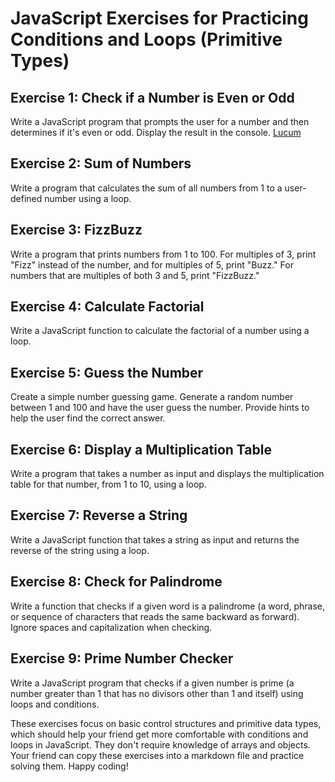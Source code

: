 # JavaScript Exercises for Practicing Conditions and Loops (Primitive Types)

## Exercise 1: Check if a Number is Even or Odd
Write a JavaScript program that prompts the user for a number and then determines if it's even or odd. Display the result in the console.
[Lucum](https://github.com/RomaSarkisyan/homework1/blob/master/homework2.js)
## Exercise 2: Sum of Numbers
Write a program that calculates the sum of all numbers from 1 to a user-defined number using a loop.

## Exercise 3: FizzBuzz
Write a program that prints numbers from 1 to 100. For multiples of 3, print "Fizz" instead of the number, and for multiples of 5, print "Buzz." For numbers that are multiples of both 3 and 5, print "FizzBuzz."

## Exercise 4: Calculate Factorial
Write a JavaScript function to calculate the factorial of a number using a loop.

## Exercise 5: Guess the Number
Create a simple number guessing game. Generate a random number between 1 and 100 and have the user guess the number. Provide hints to help the user find the correct answer.

## Exercise 6: Display a Multiplication Table
Write a program that takes a number as input and displays the multiplication table for that number, from 1 to 10, using a loop.

## Exercise 7: Reverse a String
Write a JavaScript function that takes a string as input and returns the reverse of the string using a loop.

## Exercise 8: Check for Palindrome
Write a function that checks if a given word is a palindrome (a word, phrase, or sequence of characters that reads the same backward as forward). Ignore spaces and capitalization when checking.

## Exercise 9: Prime Number Checker
Write a JavaScript program that checks if a given number is prime (a number greater than 1 that has no divisors other than 1 and itself) using loops and conditions.

These exercises focus on basic control structures and primitive data types, which should help your friend get more comfortable with conditions and loops in JavaScript. They don't require knowledge of arrays and objects. Your friend can copy these exercises into a markdown file and practice solving them. Happy coding!
